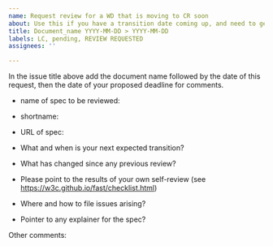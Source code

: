 ```yaml
---
name: Request review for a WD that is moving to CR soon
about: Use this if you have a transition date coming up, and need to get a final review.
title: Document_name YYYY-MM-DD > YYYY-MM-DD
labels: LC, pending, REVIEW REQUESTED
assignees: ''

---
```


In the issue title above add the document name followed by the date of this request, then the date of your proposed deadline for comments.

- name of spec to be reviewed:
- shortname:
- URL of spec:

- What and when is your next expected transition?
- What has changed since any previous review?
- Please point to the results of your own self-review (see https://w3c.github.io/fast/checklist.html)
- Where and how to file issues arising?
- Pointer to any explainer for the spec?

Other comments:
